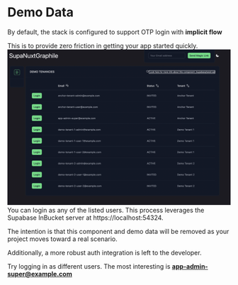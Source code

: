 # Demo Data
By default, the stack is configured to support OTP login with **implicit flow**

This is to provide zero friction in getting your app started quickly.
![demo-data](./assets/demo-users.png)
You can login as any of the listed users.  This process leverages the Supabase InBucket server at https://localhost:54324.

The intention is that this component and demo data will be removed as your project moves toward a real scenario.

Additionally, a more robust auth integration is left to the developer.

Try logging in as different users.  The most interesting is **app-admin-super@example.com**